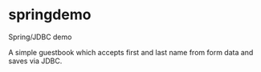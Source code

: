 # springdemo
Spring/JDBC demo

A simple guestbook which accepts first and last name from form data and saves via JDBC.
